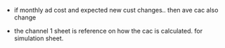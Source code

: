 - if monthly ad cost and expected new cust changes.. then ave cac also change

- the channel 1 sheet is reference on how the cac is calculated. for simulation sheet.

